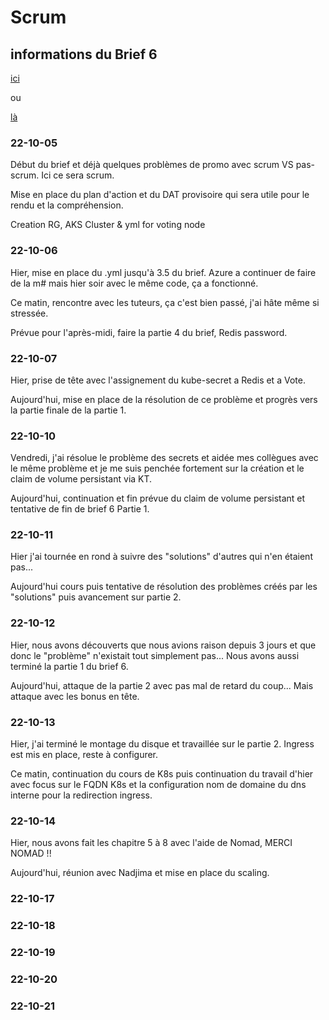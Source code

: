 # Scrum

## informations du Brief 6
[ici](https://github.com/Simplon-Luna/B4-G4/blob/main/Brief%204.pdf)

ou

[là](https://doc.n11e.fr/s/ayIulbDxR#)


### 22-10-05
Début du brief et déjà quelques problèmes de promo avec scrum VS pas-scrum. Ici ce sera scrum.

Mise en place du plan d'action et du DAT provisoire qui sera utile pour le rendu et la compréhension.

Creation RG, AKS Cluster & yml for voting node


### 22-10-06
Hier, mise en place du .yml jusqu'à 3.5 du brief. Azure a continuer de faire de la m# mais hier soir avec le même code, ça a fonctionné.

Ce matin, rencontre avec les tuteurs, ça c'est bien passé, j'ai hâte même si stressée.

Prévue pour l'après-midi, faire la partie 4 du brief, Redis password.

### 22-10-07
Hier, prise de tête avec l'assignement du kube-secret a Redis et a Vote.

Aujourd'hui, mise en place de la résolution de ce problème et progrès vers la partie finale de la partie 1.

### 22-10-10
Vendredi, j'ai résolue le problème des secrets et aidée mes collègues avec le même problème et je me suis penchée fortement sur la création et le claim de volume persistant via KT.

Aujourd'hui, continuation et fin prévue du claim de volume persistant et tentative de fin de brief 6 Partie 1.

### 22-10-11
Hier j'ai tournée en rond à suivre des "solutions" d'autres qui n'en étaient pas...

Aujourd'hui cours puis tentative de résolution des problèmes créés par les "solutions" puis avancement sur partie 2.

### 22-10-12
Hier, nous avons découverts que nous avions raison depuis 3 jours et que donc le "problème" n'existait tout simplement pas... Nous avons aussi terminé la partie 1 du brief 6.

Aujourd'hui, attaque de la partie 2 avec pas mal de retard du coup... Mais attaque avec les bonus en tête.

### 22-10-13
Hier, j'ai terminé le montage du disque et travaillée sur le partie 2. Ingress est mis en place, reste à configurer.

Ce matin, continuation du cours de K8s puis continuation du travail d'hier avec focus sur le FQDN K8s et la configuration nom de domaine du dns interne pour la redirection ingress.

### 22-10-14
Hier, nous avons fait les chapitre 5 à 8 avec l'aide de Nomad, MERCI NOMAD !!

Aujourd'hui, réunion avec Nadjima et mise en place du scaling.

### 22-10-17

### 22-10-18

### 22-10-19

### 22-10-20

### 22-10-21
